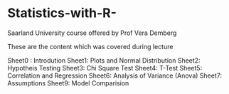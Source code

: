 # Statistics-with-R-
Saarland University course offered by Prof Vera Demberg 

These are the content which was covered during lecture 

Sheet0 : Introdution
Sheet1: Plots and Normal Distribution
Sheet2: Hypotheis Testing
Sheet3: Chi Square Test
Sheet4: T-Test
Sheet5: Correlation and Regression
Sheet6: Analysis of Variance (Anova)
Sheet7: Assumptions
Sheet9: Model Comparision
